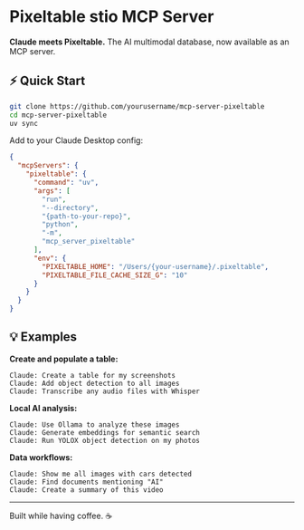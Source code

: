 # Pixeltable stio MCP Server

**Claude meets Pixeltable.** The AI multimodal database, now available as an MCP server.

## ⚡ Quick Start

```bash
git clone https://github.com/yourusername/mcp-server-pixeltable
cd mcp-server-pixeltable
uv sync
```

Add to your Claude Desktop config:

```json
{
  "mcpServers": {
    "pixeltable": {
      "command": "uv",
      "args": [
        "run",
        "--directory",
        "{path-to-your-repo}",
        "python",
        "-m",
        "mcp_server_pixeltable"
      ],
      "env": {
        "PIXELTABLE_HOME": "/Users/{your-username}/.pixeltable",
        "PIXELTABLE_FILE_CACHE_SIZE_G": "10"
      }
    }
  }
}
```

## 💡 Examples

**Create and populate a table:**
```
Claude: Create a table for my screenshots
Claude: Add object detection to all images
Claude: Transcribe any audio files with Whisper
```

**Local AI analysis:**
```
Claude: Use Ollama to analyze these images
Claude: Generate embeddings for semantic search
Claude: Run YOLOX object detection on my photos
```

**Data workflows:**
```
Claude: Show me all images with cars detected
Claude: Find documents mentioning "AI"
Claude: Create a summary of this video
```

---

Built while having coffee. ☕